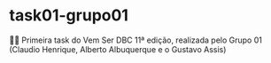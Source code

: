 # task01-grupo01
💙🚀 Primeira task do Vem Ser DBC 11ª edição, realizada pelo Grupo 01 (Claudio Henrique, Alberto Albuquerque e o Gustavo Assis)
